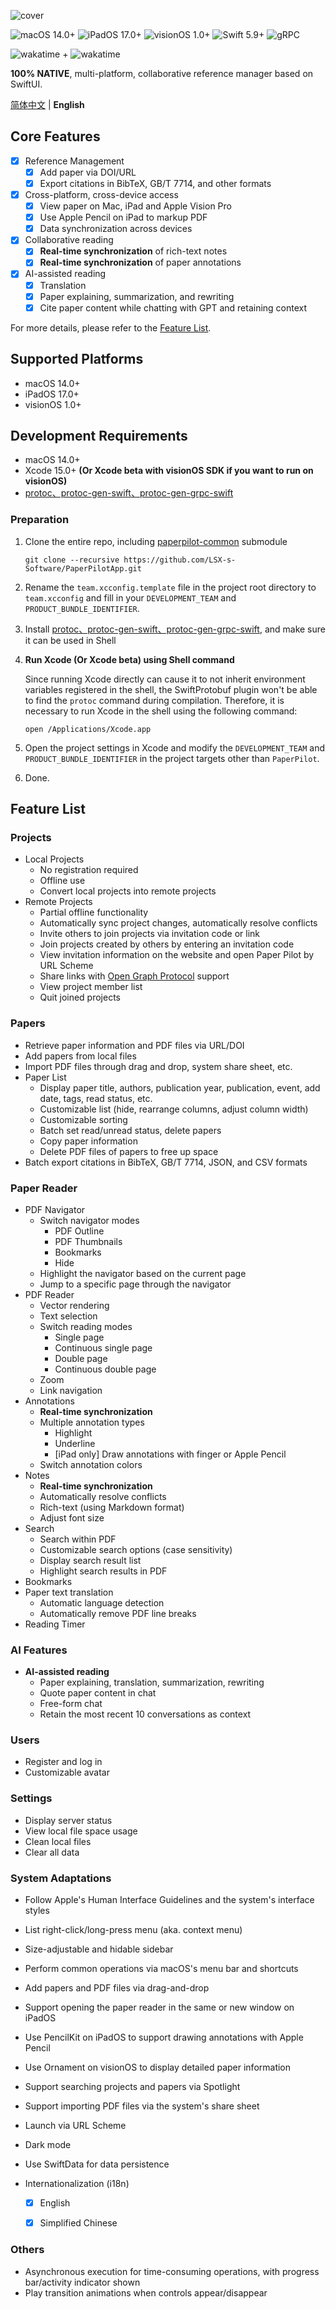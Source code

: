 ![cover](cover.jpg)

![macOS 14.0+](https://img.shields.io/badge/macOS-14.0%2B-ffffff) ![iPadOS 17.0+](https://img.shields.io/badge/iPadOS-17.0%2B-ffffff) ![visionOS 1.0+](https://img.shields.io/badge/visionOS-1.0%2B-ffffff) ![Swift 5.9+](https://img.shields.io/badge/Swift-5.9%2B-F05138) ![gRPC](https://img.shields.io/badge/gRPC-proto3-2ca1aa)

![wakatime](https://wakatime.com/badge/user/271fef5a-1d0a-45c6-a8f0-9fb67a1417b6/project/c213100d-56fa-45ff-8ade-7c744cf7f708.svg) + ![wakatime](https://wakatime.com/badge/user/271fef5a-1d0a-45c6-a8f0-9fb67a1417b6/project/018b704b-24a1-4f1c-ae04-fae191ff7dc8.svg)

**100% NATIVE**, multi-platform, collaborative reference manager based on SwiftUI.

[简体中文](../README.md) | **English**

## Core Features

- [x] Reference Management
  - [x] Add paper via DOI/URL
  - [x] Export citations in BibTeX, GB/T 7714, and other formats
- [x] Cross-platform, cross-device access
  - [x] View paper on Mac, iPad and Apple Vision Pro
  - [x] Use Apple Pencil on iPad to markup PDF
  - [x] Data synchronization across devices
- [x] Collaborative reading
  - [x] **Real-time synchronization** of rich-text notes
  - [x] **Real-time synchronization** of paper annotations
- [x] AI-assisted reading
  - [x] Translation
  - [x] Paper explaining, summarization, and rewriting
  - [x] Cite paper content while chatting with GPT and retaining context

For more details, please refer to the [Feature List](#Feature%20List).


## Supported Platforms

- macOS 14.0+
- iPadOS 17.0+
- visionOS 1.0+

## Development Requirements

- macOS 14.0+
- Xcode 15.0+ **(Or Xcode beta with visionOS SDK if you want to run on visionOS)**
- [protoc、protoc-gen-swift、protoc-gen-grpc-swift](https://github.com/grpc/grpc-swift#getting-the-protoc-plugins)

### Preparation

1. Clone the entire repo, including [paperpilot-common](https://github.com/Nagico/paperpilot-common) submodule

   ```shell
   git clone --recursive https://github.com/LSX-s-Software/PaperPilotApp.git
   ```

2. Rename the `team.xcconfig.template` file in the project root directory to `team.xcconfig` and fill in your `DEVELOPMENT_TEAM` and `PRODUCT_BUNDLE_IDENTIFIER`.

3. Install [protoc、protoc-gen-swift、protoc-gen-grpc-swift](https://github.com/grpc/grpc-swift#getting-the-protoc-plugins), and make sure it can be used in Shell

4. **Run Xcode (Or Xcode beta) using Shell command**

   Since running Xcode directly can cause it to not inherit environment variables registered in the shell, the SwiftProtobuf plugin won't be able to find the `protoc` command during compilation. Therefore, it is necessary to run Xcode in the shell using the following command:

   ```shell
   open /Applications/Xcode.app
   ```

5. Open the project settings in Xcode and modify the `DEVELOPMENT_TEAM` and `PRODUCT_BUNDLE_IDENTIFIER` in the project targets other than `PaperPilot`.

6. Done.

## Feature List

### Projects

- Local Projects
  - No registration required
  - Offline use
  - Convert local projects into remote projects
- Remote Projects
  - Partial offline functionality
  - Automatically sync project changes, automatically resolve conflicts
  - Invite others to join projects via invitation code or link
  - Join projects created by others by entering an invitation code
  - View invitation information on the website and open Paper Pilot by URL Scheme
  - Share links with [Open Graph Protocol](https://ogp.me/) support
  - View project member list
  - Quit joined projects

### Papers

- Retrieve paper information and PDF files via URL/DOI
- Add papers from local files
- Import PDF files through drag and drop, system share sheet, etc.
- Paper List
  - Display paper title, authors, publication year, publication, event, add date, tags, read status, etc.
  - Customizable list (hide, rearrange columns, adjust column width)
  - Customizable sorting
  - Batch set read/unread status, delete papers
  - Copy paper information
  - Delete PDF files of papers to free up space
- Batch export citations in BibTeX, GB/T 7714, JSON, and CSV formats

### Paper Reader

- PDF Navigator
  - Switch navigator modes
    - PDF Outline
    - PDF Thumbnails
    - Bookmarks
    - Hide
  - Highlight the navigator based on the current page
  - Jump to a specific page through the navigator
- PDF Reader
  - Vector rendering
  - Text selection
  - Switch reading modes
    - Single page
    - Continuous single page
    - Double page
    - Continuous double page
  - Zoom
  - Link navigation
- Annotations
  - **Real-time synchronization**
  - Multiple annotation types
    - Highlight
    - Underline
    - [iPad only] Draw annotations with finger or Apple Pencil
  - Switch annotation colors
- Notes
  - **Real-time synchronization**
  - Automatically resolve conflicts
  - Rich-text (using Markdown format)
  - Adjust font size
- Search
  - Search within PDF
  - Customizable search options (case sensitivity)
  - Display search result list
  - Highlight search results in PDF
- Bookmarks
- Paper text translation
  - Automatic language detection
  - Automatically remove PDF line breaks
- Reading Timer

### AI Features

- **AI-assisted reading**
  - Paper explaining, translation, summarization, rewriting
  - Quote paper content in chat
  - Free-form chat
  - Retain the most recent 10 conversations as context

### Users

- Register and log in
- Customizable avatar

### Settings

- Display server status
- View local file space usage
- Clean local files
- Clear all data

### System Adaptations

- Follow Apple's Human Interface Guidelines and the system's interface styles
- List right-click/long-press menu (aka. context menu)
- Size-adjustable and hidable sidebar
- Perform common operations via macOS's menu bar and shortcuts
- Add papers and PDF files via drag-and-drop
- Support opening the paper reader in the same or new window on iPadOS
- Use PencilKit on iPadOS to support drawing annotations with Apple Pencil
- Use Ornament on visionOS to display detailed paper information
- Support searching projects and papers via Spotlight
- Support importing PDF files via the system's share sheet
- Launch via URL Scheme
- Dark mode
- Use SwiftData for data persistence
- Internationalization (i18n)
  
  - [x] English
  
  - [x] Simplified Chinese

### Others

- Asynchronous execution for time-consuming operations, with progress bar/activity indicator shown
- Play transition animations when controls appear/disappear
